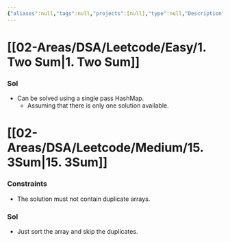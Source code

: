 ```yaml
---
{"aliases":null,"tags":null,"projects":[null],"type":null,"Description":null,"Areas":null,"publish":true,"date created":"2025-01-14T15:25","date modified":"2025-01-14T17:30","PassFrontmatter":true,"created":"2025-01-14T15:25:43.336+05:30","updated":"2025-01-14T17:30:17.533+05:30"}
---
```


# [[02-Areas/DSA/Leetcode/Easy/1. Two Sum\|1. Two Sum]]
### Sol
- Can be solved using a single pass HashMap.
	- Assuming that there is only one solution available.

# [[02-Areas/DSA/Leetcode/Medium/15. 3Sum\|15. 3Sum]]
### Constraints
- The solution must not contain duplicate arrays.
### Sol
- Just sort the array and skip the duplicates.

